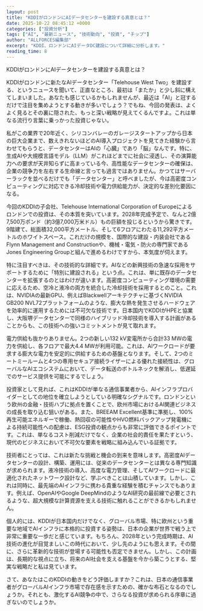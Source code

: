 ```yaml
---
layout: post
title: "KDDIがロンドンにAIデータセンターを建設する真意とは？"
date: 2025-10-22 08:45:12 +0000
categories: ["投資分析"]
tags: ["AI", "最新ニュース", "技術動向", "投資", "チップ"]
author: "ALLFORCES編集部"
excerpt: "KDDI、ロンドンにAIデータDC建設について詳細に分析します。"
reading_time: 8
---
```


KDDIがロンドンにAIデータセンターを建設する真意とは？

KDDIがロンドンに新たなAIデータセンター「Telehouse West Two」を建設する、というニュースを聞いて、正直なところ、最初は「またか」と少し斜に構えてしまいました。あなたも感じているかもしれませんが、最近は「AI」と冠するだけで注目を集めようとする動きが多いでしょう？でもね、今回の発表は、よくよく見るとその裏に隠された、もっと深い戦略が見えてくるんですよ。これは単なる流行り言葉に乗っかった投資じゃない。

私がこの業界で20年近く、シリコンバレーのガレージスタートアップから日本の巨大企業まで、数えきれないほどのAI導入プロジェクトを見てきた経験から言わせてもらうと、データセンターはAIの「心臓」であり「脳」なんです。特に、生成AIや大規模言語モデル（LLM）がこれほどまでに社会に浸透し、その演算能力への要求が天井知らずに高まっている今、高性能なデータセンターの確保は、企業の競争力を左右する生命線と言っても過言ではありません。かつてはサーバーラックを並べるだけでも「データセンター」と呼べましたが、今は高密度コンピューティングに対応できる冷却技術や電力供給能力が、決定的な差別化要因になる。

今回のKDDIの子会社、Telehouse International Corporation of Europeによるロンドンでの投資は、その本質を突いています。2028年完成予定で、なんと2億7,500万ポンド（約3億7,000万米ドル）もの巨額を投じるというから驚きです。9階建て、総面積32,000平方メートル、そして6フロアにわたる11,292平方メートルのホワイトスペース。これだけの規模を、国際的な建設・内装会社であるFlynn Management and Constructionや、機械・電気・防火の専門家であるJones Engineering Groupと組んで進めるわけですから、本気度が伺えます。

特に注目すべきは、その技術的な詳細です。AIなどの新興技術の急速な採用をサポートするために「特別に建設される」という点。これは、単に既存のデータセンターを拡張するのとはわけが違います。高密度コンピューティング環境の需要に応えるため、空冷と液冷の両方を統合した冷却技術を採用するとのこと。これは、NVIDIAの最新GPU、例えばBlackwellアーキテクチャに基づくNVIDIA GB200 NVL72プラットフォームのような、膨大な熱を発生させるハードウェアを効率的に運用するためには不可欠な技術です。日本国内でKDDIがHPEと協業し、大阪堺データセンターで同様のハイブリッド冷却技術を導入する計画があることからも、この技術への強いコミットメントが見て取れます。

電力供給も抜かりありません。2つの新しい132 kV変電所から合計33 MWの電力を供給し、各フロアで最大4.4 MWが利用可能。これは、AIワークロードが要求する膨大な電力を安定的に供給するための基盤となります。そして、2つのミートミールームと4つの専用セキュア接続ライザーによる優れた接続性は、グローバルなAIエコシステムにおいて、データ転送のボトルネックを解消し、低遅延でのサービス提供を可能にするでしょう。

投資家として見れば、これはKDDIが単なる通信事業者から、AIインフラプロバイダーとしての地位を確立しようとしている明確なシグナルです。ロンドンという欧州の金融・技術ハブに拠点を置くことで、欧州市場におけるAI関連ビジネスの成長を取り込む狙いがある。また、BREEAM Excellent基準に準拠し、100%再生可能エネルギーで稼働、熱回収の可能性やHVO燃料バックアップ発電機による持続可能性への配慮は、ESG投資の観点からも非常に評価できるポイントです。これは、単なるコスト削減だけでなく、企業の社会的責任を果たすという、現代のビジネスにおいて不可欠な要素を戦略に組み込んでいる証拠です。

技術者にとっては、これは新たな挑戦と機会の到来を意味します。高密度AIデータセンターの設計、構築、運用には、従来のデータセンターとは異なる専門知識が求められます。液冷技術の導入、高度な電力管理、そしてAIワークロードに最適化されたネットワーク設計など、学ぶべきことは山積しています。しかし、これは同時に、最先端のAIインフラに携わる貴重な経験を積むチャンスでもあります。例えば、OpenAIやGoogle DeepMindのようなAI研究の最前線で必要とされるような、超大規模な計算資源を支える技術に触れることができるかもしれません。

個人的には、KDDIが日本国内だけでなく、グローバル市場、特に欧州という重要な地域でAIインフラに本格的に投資する姿勢は、日本の企業が世界で戦う上で非常に重要な一歩だと感じています。もちろん、2028年という完成時期は、AI技術の進化が目覚ましいこの時代において、少し先のようにも思えます。その間に、さらに革新的な技術が登場する可能性も否定できません。しかし、この計画は、長期的な視点に立ち、将来のAI社会を支える基盤を今から築こうとする、堅実な戦略だと私は見ています。

さて、あなたはこのKDDIの動きをどう評価しますか？これは、日本の通信事業者がグローバルAIインフラ市場で存在感を示すための、確かな布石となるのでしょうか。それとも、激化するAI競争の中で、さらなる投資が求められる序章に過ぎないのでしょうか。

